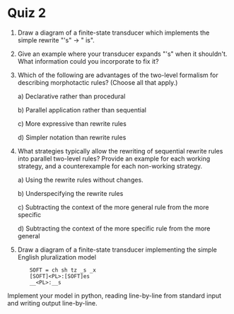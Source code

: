 <!--
SPDX-License-Identifier: (CC-BY-SA-4.0 OR GFDL-1.3-or-later)
Copyright 2018 Nick Howell
-->

<div style="column-width: 30em">

# Quiz 2

1. Draw a diagram of a finite-state transducer which implements
   the simple rewrite "'s" -> " is".

2. Give an example where your transducer expands "'s" when it
   shouldn't. What information could you incorporate to fix it?

3. Which of the following are advantages of the two-level
   formalism for describing morphotactic rules? (Choose all that
   apply.)

    a) Declarative rather than procedural

    b) Parallel application rather than sequential

    c) More expressive than rewrite rules

    d) Simpler notation than rewrite rules

4. What strategies typically allow the rewriting of sequential
   rewrite rules into parallel two-level rules? Provide an
   example for each working strategy, and a counterexample for
   each non-working strategy.

    a) Using the rewrite rules without changes.

    b) Underspecifying the rewrite rules

    c) Subtracting the context of the more general rule from the
       more specific

    d) Subtracting the context of the more specific rule from the
       more general

5. Draw a diagram of a finite-state transducer implementing the simple English
   pluralization model
```
       SOFT = ch sh tz _s _x
       [SOFT]<PL>:[SOFT]es 
       __<PL>:__s
```

   Implement your model in python, reading line-by-line from standard input and
   writing output line-by-line.
      

</div>
